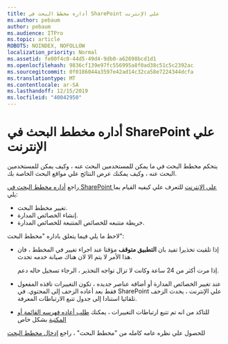 ```yaml
---
title: أداره مخطط البحث في SharePoint علي الإنترنت
ms.author: pebaum
author: pebaum
ms.audience: ITPro
ms.topic: article
ROBOTS: NOINDEX, NOFOLLOW
localization_priority: Normal
ms.assetid: fe00f4c0-44d5-49d4-9db0-a62698bcd1d1
ms.openlocfilehash: 9836cf139e97fc556995a8f0ad38c51c5c2392ac
ms.sourcegitcommit: 0f0186044a3597e42ad14c32ca58e7224344dcfa
ms.translationtype: MT
ms.contentlocale: ar-SA
ms.lasthandoff: 12/15/2019
ms.locfileid: "40042950"
---
```

# <a name="manage-search-schema-in-sharepoint-online"></a>أداره مخطط البحث في SharePoint علي الإنترنت

يتحكم مخطط البحث في ما يمكن للمستخدمين البحث عنه ، وكيف يمكن للمستخدمين البحث عنه ، وكيف يمكنك عرض النتائج علي مواقع البحث الخاصة بك. 

راجع [أداره مخطط البحث في SharePoint علي الإنترنت](https://docs.microsoft.com/sharepoint/manage-search-schema) للتعرف علي كيفيه القيام بما يلي: 
- تغيير مخطط البحث.
- إنشاء الخصائص المدارة.
- خريطة متتبعه للخصائص المتتبعة للخصائص المدارة.

لاحظ ما يلي فيما يتعلق باداره "مخطط البحث":

- إذا تلقيت تحذيرا تفيد بان **التطبيق متوقف** مؤقتا عند اجراء تغيير في المخطط ، فان هذا الأمر لا يتم الا لان هناك صيانة خدمه تحدث. 

    إذا مرت أكثر من 24 ساعة وكانت لا تزال تواجه التحذير ، الرجاء تسجيل حاله دعم.
- عند تغيير الخصائص المدارة أو أضافه عناصر جديده ، تكون التغييرات نافذه المفعول فقط بعد أعاده الزحف إلى المحتوي. في SharePoint علي الإنترنت ، يحدث الزحف تلقائيا استنادا إلى جدول تتبع الارتباطات المعرفة.
- للتاكد من انه تم تتبع ارتباطات التغييرات ، يمكنك [طلب أعاده فهرسه القائمة أو المكتبة](https://docs.microsoft.com/sharepoint/manage-search-schema#request-re-indexing-of-a-document-library-or-list) بشكل خاص 

للحصول علي نظره عامه كامله من "مخطط البحث" ، راجع [إدخال مخطط البحث](https://blogs.technet.microsoft.com/tothesharepoint/2012/11/25/introducing-search-schema-for-sharepoint-2013/) 


